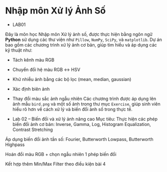 
# Nhập môn Xử lý Ảnh Số
- LAB01
  
Đây là môn học Nhập môn Xử lý ảnh số, được thực hiện bằng ngôn ngữ **Python** sử dụng các thư viện như `Pillow`, `NumPy`, `SciPy`, và `matplotlib`.
Dự án bao gồm các chương trình xử lý ảnh cơ bản, giúp tìm hiểu và áp dụng các kỹ thuật như:
- Tách kênh màu RGB
- Chuyển đổi hệ màu RGB ↔ HSV
- Khử nhiễu ảnh bằng các bộ lọc (mean, median, gaussian)
- Xác định biên ảnh
- Thay đổi màu sắc ảnh ngẫu nhiên
Các chương trình được áp dụng lên ảnh mẫu `bird.png` và một số ảnh trong thư mục `Exercise`, giúp sinh viên hiểu rõ hơn về cách xử lý và biến đổi ảnh số trong thực tế.


- Lab 02 – Biến đổi và xử lý ảnh nâng cao
Mục tiêu:
Thực hiện các phép biến đổi ảnh cơ bản:
Inverse, Gamma, Log, Histogram Equalization, Contrast Stretching

Áp dụng biến đổi ảnh tần số:
Fourier, Butterworth Lowpass, Butterworth Highpass

Hoán đổi màu RGB + chọn ngẫu nhiên 1 phép biến đổi

Kết hợp thêm Min/Max Filter theo điều kiện bài 4
